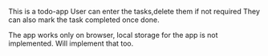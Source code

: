 This is a todo-app
User can enter the tasks,delete them if not required
They can also mark the task completed once done.

The app works only on browser, local storage for the app is not implemented. Will implement that too.
